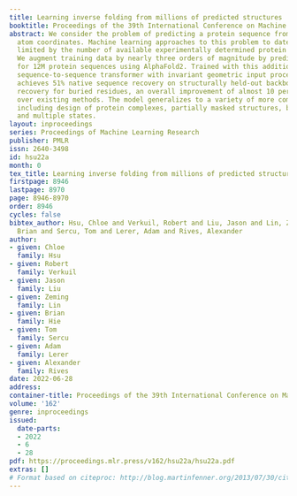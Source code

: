 ```yaml
---
title: Learning inverse folding from millions of predicted structures
booktitle: Proceedings of the 39th International Conference on Machine Learning
abstract: We consider the problem of predicting a protein sequence from its backbone
  atom coordinates. Machine learning approaches to this problem to date have been
  limited by the number of available experimentally determined protein structures.
  We augment training data by nearly three orders of magnitude by predicting structures
  for 12M protein sequences using AlphaFold2. Trained with this additional data, a
  sequence-to-sequence transformer with invariant geometric input processing layers
  achieves 51% native sequence recovery on structurally held-out backbones with 72%
  recovery for buried residues, an overall improvement of almost 10 percentage points
  over existing methods. The model generalizes to a variety of more complex tasks
  including design of protein complexes, partially masked structures, binding interfaces,
  and multiple states.
layout: inproceedings
series: Proceedings of Machine Learning Research
publisher: PMLR
issn: 2640-3498
id: hsu22a
month: 0
tex_title: Learning inverse folding from millions of predicted structures
firstpage: 8946
lastpage: 8970
page: 8946-8970
order: 8946
cycles: false
bibtex_author: Hsu, Chloe and Verkuil, Robert and Liu, Jason and Lin, Zeming and Hie,
  Brian and Sercu, Tom and Lerer, Adam and Rives, Alexander
author:
- given: Chloe
  family: Hsu
- given: Robert
  family: Verkuil
- given: Jason
  family: Liu
- given: Zeming
  family: Lin
- given: Brian
  family: Hie
- given: Tom
  family: Sercu
- given: Adam
  family: Lerer
- given: Alexander
  family: Rives
date: 2022-06-28
address:
container-title: Proceedings of the 39th International Conference on Machine Learning
volume: '162'
genre: inproceedings
issued:
  date-parts:
  - 2022
  - 6
  - 28
pdf: https://proceedings.mlr.press/v162/hsu22a/hsu22a.pdf
extras: []
# Format based on citeproc: http://blog.martinfenner.org/2013/07/30/citeproc-yaml-for-bibliographies/
---
```

